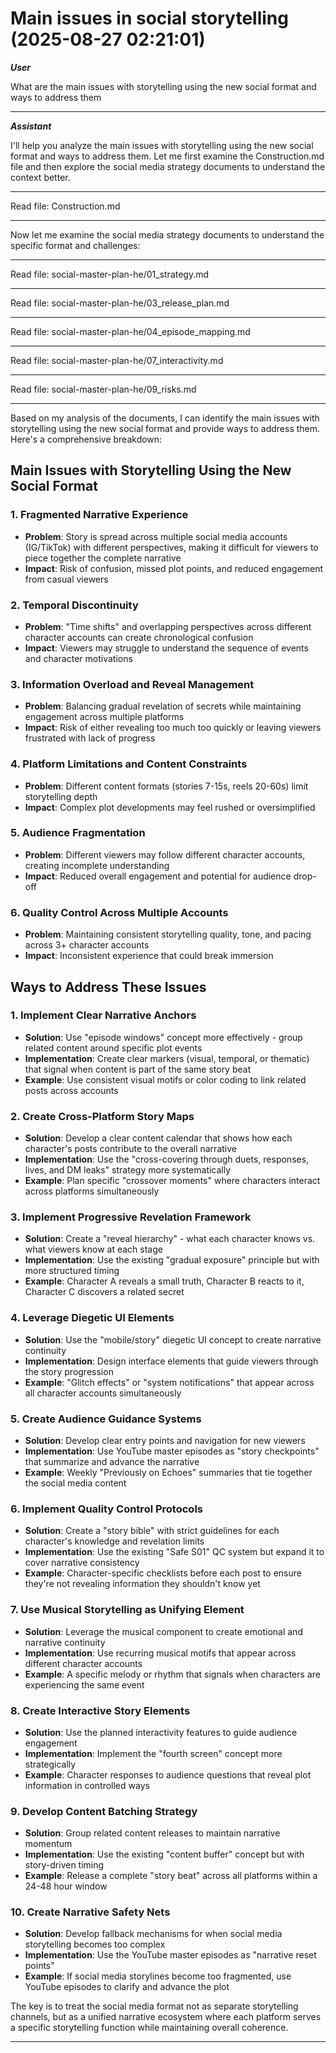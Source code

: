 <!-- Generated by SpecStory -->

# Main issues in social storytelling (2025-08-27 02:21:01)

_**User**_

What are the main issues with storytelling using the new social format and ways to address them

---

_**Assistant**_

I'll help you analyze the main issues with storytelling using the new social format and ways to address them. Let me first examine the Construction.md file and then explore the social media strategy documents to understand the context better.


---

Read file: Construction.md

---

Now let me examine the social media strategy documents to understand the specific format and challenges:


---

Read file: social-master-plan-he/01_strategy.md

---

Read file: social-master-plan-he/03_release_plan.md

---

Read file: social-master-plan-he/04_episode_mapping.md

---

Read file: social-master-plan-he/07_interactivity.md

---

Read file: social-master-plan-he/09_risks.md

---

Based on my analysis of the documents, I can identify the main issues with storytelling using the new social format and provide ways to address them. Here's a comprehensive breakdown:

## Main Issues with Storytelling Using the New Social Format

### 1. **Fragmented Narrative Experience**
- **Problem**: Story is spread across multiple social media accounts (IG/TikTok) with different perspectives, making it difficult for viewers to piece together the complete narrative
- **Impact**: Risk of confusion, missed plot points, and reduced engagement from casual viewers

### 2. **Temporal Discontinuity**
- **Problem**: "Time shifts" and overlapping perspectives across different character accounts can create chronological confusion
- **Impact**: Viewers may struggle to understand the sequence of events and character motivations

### 3. **Information Overload and Reveal Management**
- **Problem**: Balancing gradual revelation of secrets while maintaining engagement across multiple platforms
- **Impact**: Risk of either revealing too much too quickly or leaving viewers frustrated with lack of progress

### 4. **Platform Limitations and Content Constraints**
- **Problem**: Different content formats (stories 7-15s, reels 20-60s) limit storytelling depth
- **Impact**: Complex plot developments may feel rushed or oversimplified

### 5. **Audience Fragmentation**
- **Problem**: Different viewers may follow different character accounts, creating incomplete understanding
- **Impact**: Reduced overall engagement and potential for audience drop-off

### 6. **Quality Control Across Multiple Accounts**
- **Problem**: Maintaining consistent storytelling quality, tone, and pacing across 3+ character accounts
- **Impact**: Inconsistent experience that could break immersion

## Ways to Address These Issues

### 1. **Implement Clear Narrative Anchors**
- **Solution**: Use "episode windows" concept more effectively - group related content around specific plot events
- **Implementation**: Create clear markers (visual, temporal, or thematic) that signal when content is part of the same story beat
- **Example**: Use consistent visual motifs or color coding to link related posts across accounts

### 2. **Create Cross-Platform Story Maps**
- **Solution**: Develop a clear content calendar that shows how each character's posts contribute to the overall narrative
- **Implementation**: Use the "cross-covering through duets, responses, lives, and DM leaks" strategy more systematically
- **Example**: Plan specific "crossover moments" where characters interact across platforms simultaneously

### 3. **Implement Progressive Revelation Framework**
- **Solution**: Create a "reveal hierarchy" - what each character knows vs. what viewers know at each stage
- **Implementation**: Use the existing "gradual exposure" principle but with more structured timing
- **Example**: Character A reveals a small truth, Character B reacts to it, Character C discovers a related secret

### 4. **Leverage Diegetic UI Elements**
- **Solution**: Use the "mobile/story" diegetic UI concept to create narrative continuity
- **Implementation**: Design interface elements that guide viewers through the story progression
- **Example**: "Glitch effects" or "system notifications" that appear across all character accounts simultaneously

### 5. **Create Audience Guidance Systems**
- **Solution**: Develop clear entry points and navigation for new viewers
- **Implementation**: Use YouTube master episodes as "story checkpoints" that summarize and advance the narrative
- **Example**: Weekly "Previously on Echoes" summaries that tie together the social media content

### 6. **Implement Quality Control Protocols**
- **Solution**: Create a "story bible" with strict guidelines for each character's knowledge and revelation limits
- **Implementation**: Use the existing "Safe S01" QC system but expand it to cover narrative consistency
- **Example**: Character-specific checklists before each post to ensure they're not revealing information they shouldn't know yet

### 7. **Use Musical Storytelling as Unifying Element**
- **Solution**: Leverage the musical component to create emotional and narrative continuity
- **Implementation**: Use recurring musical motifs that appear across different character accounts
- **Example**: A specific melody or rhythm that signals when characters are experiencing the same event

### 8. **Create Interactive Story Elements**
- **Solution**: Use the planned interactivity features to guide audience engagement
- **Implementation**: Implement the "fourth screen" concept more strategically
- **Example**: Character responses to audience questions that reveal plot information in controlled ways

### 9. **Develop Content Batching Strategy**
- **Solution**: Group related content releases to maintain narrative momentum
- **Implementation**: Use the existing "content buffer" concept but with story-driven timing
- **Example**: Release a complete "story beat" across all platforms within a 24-48 hour window

### 10. **Create Narrative Safety Nets**
- **Solution**: Develop fallback mechanisms for when social media storytelling becomes too complex
- **Implementation**: Use the YouTube master episodes as "narrative reset points"
- **Example**: If social media storylines become too fragmented, use YouTube episodes to clarify and advance the plot

The key is to treat the social media format not as separate storytelling channels, but as a unified narrative ecosystem where each platform serves a specific storytelling function while maintaining overall coherence.

---

